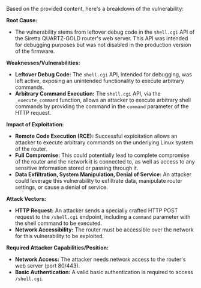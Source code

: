Based on the provided content, here's a breakdown of the vulnerability:

**Root Cause:**
- The vulnerability stems from leftover debug code in the `shell.cgi` API of the Siretta QUARTZ-GOLD router's web server. This API was intended for debugging purposes but was not disabled in the production version of the firmware.

**Weaknesses/Vulnerabilities:**
- **Leftover Debug Code:** The `shell.cgi` API, intended for debugging, was left active, exposing an unintended functionality to execute arbitrary commands.
- **Arbitrary Command Execution:** The `shell.cgi` API, via the `_execute_command` function, allows an attacker to execute arbitrary shell commands by providing the command in the `command` parameter of the HTTP request.

**Impact of Exploitation:**
- **Remote Code Execution (RCE):** Successful exploitation allows an attacker to execute arbitrary commands on the underlying Linux system of the router.
- **Full Compromise:** This could potentially lead to complete compromise of the router and the network it is connected to, as well as access to any sensitive information stored or passing through it.
- **Data Exfiltration, System Manipulation, Denial of Service:** An attacker could leverage this vulnerability to exfiltrate data, manipulate router settings, or cause a denial of service.

**Attack Vectors:**
- **HTTP Request:** An attacker sends a specially crafted HTTP POST request to the `/shell.cgi` endpoint, including a `command` parameter with the shell command to be executed.
- **Network Accessibility:** The router must be accessible over the network for this vulnerability to be exploited.

**Required Attacker Capabilities/Position:**
- **Network Access:** The attacker needs network access to the router's web server (port 80/443).
- **Basic Authentication:** A valid basic authentication is required to access `/shell.cgi`.